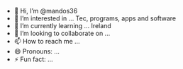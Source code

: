 - 👋 Hi, I’m @mandos36
- 👀 I’m interested in ... Tec, programs, apps and software 
- 🌱 I’m currently learning ... Ireland 
- 💞️ I’m looking to collaborate on ...
- 📫 How to reach me ...
- 😄 Pronouns: ...
- ⚡ Fun fact: ...

<!---
mandos36/mandos36 is a ✨ special ✨ repository because its `README.md` (this file) appears on your GitHub profile.
You can click the Preview link to take a look at your changes.
--->
